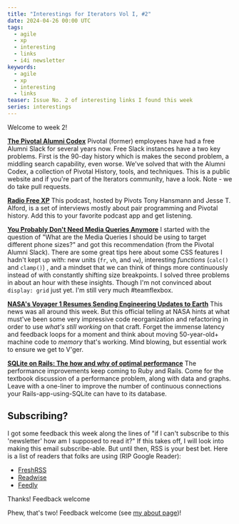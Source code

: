 ```yaml
---
title: "Interestings for Iterators Vol I, #2"
date: 2024-04-26 00:00 UTC
tags:
  - agile
  - xp
  - interesting
  - links
  - i4i newsletter
keywords:
  - agile
  - xp
  - interesting
  - links
teaser: Issue No. 2 of interesting links I found this week
series: interestings
---
```


[codex]: https://alumni-codex.github.io/
[rfxp]: https://podcasts.apple.com/us/podcast/radio-free-xp/id1707924562
[mq]: https://dev.to/kathryngrayson/you-probably-dont-need-media-queries-anymore-a4j
[vger]: https://blogs.nasa.gov/voyager/2024/04/22/nasas-voyager-1-resumes-sending-engineering-updates-to-earth/ 
[sqlite]: https://fractaledmind.github.io/2024/04/15/sqlite-on-rails-the-how-and-why-of-optimal-performance/

Welcome to week 2!

**[The Pivotal Alumni Codex][codex]** Pivotal (former) employees have had a free Alumni Slack for several years now. Free Slack instances have a two key problems. First is the 90-day history which is makes the second problem, a middling search capability, even worse. We've solved that with the Alumni Codex, a collection of Pivotal History, tools, and techniques. This is a public website and if you're part of the Iterators community, have a look. Note - we do take pull requests.

**[Radio Free XP][rfxp]** This podcast, hosted by Pivots Tony Hansmann and Jesse T. Alford, is a set of interviews mostly about pair programming and Pivotal history. Add this to your favorite podcast app and get listening.

**[You Probably Don't Need Media Queries Anymore][mq]** I started with the question of "What are the Media Queries I should be using to target different phone sizes?" and got this recommendation (from the Pivotal Alumni Slack). There are some great tips here about some CSS features I hadn't kept up with: new units (`fr`, `vh`, and `vw`), interesting _functions_ (`calc()` and `clamp()`) , and a mindset that we can think of things more continuously instead of with constantly shifting size breakpoints. I solved three problems in about an hour with these insights. Though I'm not convinced about `display: grid` just yet. I'm still very much #teamflexbox.

**[NASA's Voyager 1 Resumes Sending Engineering Updates to Earth][vger]** This news was all around this week. But this official telling at NASA hints at what must've been some very impressive code reorganization and refactoring in order to use _what's still working_ on that craft. Forget the immense latency and feedback loops for a moment and think about moving 50-year-old+ machine code to _memory_ that's working. Mind blowing, but essential work to ensure we get to V'ger.

**[SQLite on Rails: The how and why of optimal performance][sqlite]** The performance improvements keep coming to Ruby and Rails. Come for the textbook discussion of a performance problem, along with data and graphs. Leave with a one-liner to improve the number of continuous connections your Rails-app-using-SQLite can have to its database.

## Subscribing?

I got some feedback this week along the lines of "if I can't subscribe to this 'newsletter' how am I supposed to read it?" If this takes off, I will look into making this email subscribe-able.  But until then, RSS is your best bet. Here is a list of readers that folks are using (RIP Google Reader):

- [FreshRSS](https://www.freshrss.org/)
- [Readwise](https://readwise.io/read)
- [Feedly](https://feedly.com/)

Thanks! Feedback welcome

Phew, that's two! Feedback welcome (see [my about page](/about_me))!


